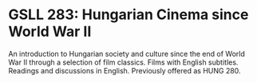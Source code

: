 # GSLL 283: Hungarian Cinema since World War II

An introduction to Hungarian society and culture since the end of World War II through a selection of film classics. Films with English subtitles. Readings and discussions in English. Previously offered as HUNG 280.